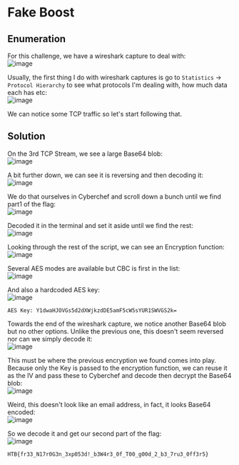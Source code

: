 # Fake Boost

## Enumeration
For this challenge, we have a wireshark capture to deal with:  
![image](https://github.com/LazyTitan33/CTF-Writeups/assets/80063008/0417d006-1441-4df0-83ec-a4fc90d2f656)

Usually, the first thing I do with wireshark captures is go to `Statistics` -> `Protocol Hierarchy` to see what protocols I'm dealing with, how much data each has etc:  
![image](https://github.com/LazyTitan33/CTF-Writeups/assets/80063008/82704358-4984-48f1-b218-4cc7f4e96016)

We can notice some TCP traffic so let's start following that.

## Solution

On the 3rd TCP Stream, we see a large Base64 blob:  
![image](https://github.com/LazyTitan33/CTF-Writeups/assets/80063008/bc812ecb-dd64-4ecb-ae7a-7d331db0d785)

A bit further down, we can see it is reversing and then decoding it:  
![image](https://github.com/LazyTitan33/CTF-Writeups/assets/80063008/408a9ffc-621f-473e-bc63-1e5dd4ad4c35)

We do that ourselves in Cyberchef and scroll down a bunch until we find part1 of the flag:  
![image](https://github.com/LazyTitan33/CTF-Writeups/assets/80063008/ccc34fbd-c681-40db-907d-56ccde8acde7)

Decoded it in the terminal and set it aside until we find the rest:  
![image](https://github.com/LazyTitan33/CTF-Writeups/assets/80063008/084a63a3-c8e4-4f24-9c1e-566c0509c76c)

Looking through the rest of the script, we can see an Encryption function:  
![image](https://github.com/LazyTitan33/CTF-Writeups/assets/80063008/39926721-63c8-4807-9b76-7f88892b7ccf)

Several AES modes are available but CBC is first in the list:  
![image](https://github.com/LazyTitan33/CTF-Writeups/assets/80063008/511f2bd6-5dba-4ceb-8d72-85b229231dc3)

And also a hardcoded AES key:  
![image](https://github.com/LazyTitan33/CTF-Writeups/assets/80063008/6922149c-2216-449d-ad14-858fe28e24ea)

```text
AES Key: Y1dwaHJOVGs5d2dXWjkzdDE5amF5cW5sYUR1SWVGS2k=
```

Towards the end of the wireshark capture, we notice another Base64 blob but no other options. Unlike the previous one, this doesn't seem reversed nor can we simply decode it:  
![image](https://github.com/LazyTitan33/CTF-Writeups/assets/80063008/1504dd9e-6249-43af-ad94-ca6454d93147)

This must be where the previous encryption we found comes into play. Because only the Key is passed to the encryption function, we can reuse it as the IV and pass these to Cyberchef and decode then decrypt the Base64 blob:  
![image](https://github.com/LazyTitan33/CTF-Writeups/assets/80063008/70d1da07-6cd7-4329-8b53-013bcc66f656)

Weird, this doesn't look like an email address, in fact, it looks Base64 encoded:  
![image](https://github.com/LazyTitan33/CTF-Writeups/assets/80063008/79e6c521-cc21-4c00-859f-edf0ca8ddf2d)

So we decode it and get our second part of the flag:  
![image](https://github.com/LazyTitan33/CTF-Writeups/assets/80063008/4ecdc564-b137-4472-930e-890a57f3eae6)

`HTB{fr33_N17r0G3n_3xp053d!_b3W4r3_0f_T00_g00d_2_b3_7ru3_0ff3r5}`
